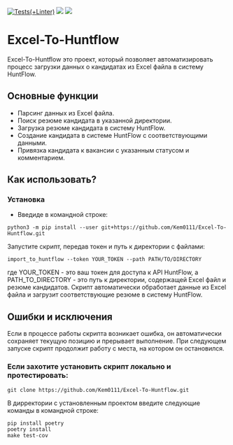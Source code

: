 [![Tests(+Linter)](https://github.com/Kem0111/Excel-To-Huntflow/actions/workflows/importer.yml/badge.svg)](https://github.com/Kem0111/Excel-To-Huntflow/actions/workflows/importer.yml) <a href="https://codeclimate.com/github/Kem0111/Excel-To-Huntflow/maintainability"><img src="https://api.codeclimate.com/v1/badges/84e315bc1f4e53349220/maintainability" /></a> <a href="https://codeclimate.com/github/Kem0111/Excel-To-Huntflow/test_coverage"><img src="https://api.codeclimate.com/v1/badges/84e315bc1f4e53349220/test_coverage" /></a>

# Excel-To-Huntflow

Excel-To-Huntflow это проект, который позволяет автоматизировать процесс загрузки данных о кандидатах из Excel файла в систему HuntFlow.

## Основные функции

- Парсинг данных из Excel файла.
- Поиск резюме кандидата в указанной директории.
- Загрузка резюме кандидата в систему HuntFlow.
- Создание кандидата в системе HuntFlow с соответствующими данными.
- Привязка кандидата к вакансии с указанным статусом и комментарием.

## Как использовать?


### Установка


- Введиде в командной строке:
```
python3 -m pip install --user git+https://github.com/Kem0111/Excel-To-Huntflow.git
```

Запустите скрипт, передав токен и путь к директории с файлами:

```
import_to_huntflow --token YOUR_TOKEN --path PATH/TO/DIRECTORY
```


где YOUR_TOKEN - это ваш токен для доступа к API HuntFlow, а PATH_TO_DIRECTORY - это путь к директории, содержащей Excel файл и резюме кандидатов.
Скрипт автоматически обработает данные из Excel файла и загрузит соответствующие резюме в систему HuntFlow.


## Ошибки и исключения

Если в процессе работы скрипта возникает ошибка, он автоматически сохраняет текущую позицию и прерывает выполнение. При следующем запуске скрипт продолжит работу с места, на котором он остановился.


### Если захотите установить скрипт локально и протестировать:

```
git clone https://github.com/Kem0111/Excel-To-Huntflow.git
```

В дирректории с установленным проектом введите следующие команды в командной строке:
```
pip install poetry
poetry install
make test-cov
```

